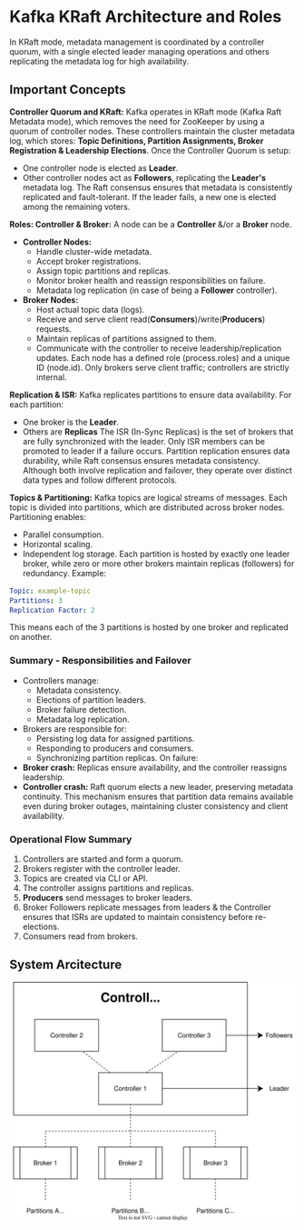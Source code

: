 # Kafka KRaft Architecture and Roles

In KRaft mode, metadata management is coordinated by a controller quorum, with a single elected leader managing operations and others replicating the metadata log for high availability.

## Important Concepts

**Controller Quorum and KRaft:** Kafka operates in KRaft mode (Kafka Raft Metadata mode), which removes the need for ZooKeeper by using a quorum of controller nodes. These controllers maintain the cluster metadata log, which stores: **Topic Definitions, Partition Assignments, Broker Registration & Leadership Elections**.
Once the Controller Quorum is setup:
 - One controller node is elected as **Leader**.
 - Other controller nodes act as **Followers**, replicating the **Leader's** metadata log.
The Raft consensus ensures that metadata is consistently replicated and fault-tolerant. If the leader fails, a new one is elected among the remaining voters.

**Roles: Controller & Broker:** A node can be a **Controller** &/or a **Broker** node.
 - **Controller Nodes:** 
    - Handle cluster-wide metadata.
    - Accept broker registrations.
    - Assign topic partitions and replicas.
    - Monitor broker health and reassign responsibilities on failure.
    - Metadata log replication (in case of being a **Follower** controller).
 - **Broker Nodes:** 
    - Host actual topic data (logs).
    - Receive and serve client read(**Consumers**)/write(**Producers**) requests.
    - Maintain replicas of partitions assigned to them.
    - Communicate with the controller to receive leadership/replication updates.
Each node has a defined role (process.roles) and a unique ID (node.id). Only brokers serve client traffic; controllers are strictly internal.

**Replication & ISR:** Kafka replicates partitions to ensure data availability. For each partition:
 - One broker is the **Leader**.
 - Others are **Replicas**
The ISR (In-Sync Replicas) is the set of brokers that are fully synchronized with the leader. Only ISR members can be promoted to leader if a failure occurs. Partition replication ensures data durability, while Raft consensus ensures metadata consistency. Although both involve replication and failover, they operate over distinct data types and follow different protocols.

**Topics & Partitioning:** Kafka topics are logical streams of messages. Each topic is divided into partitions, which are distributed across broker nodes. Partitioning enables:
 - Parallel consumption.
 - Horizontal scaling.
 - Independent log storage.
Each partition is hosted by exactly one leader broker, while zero or more other brokers maintain replicas (followers) for redundancy. Example:

```yaml
Topic: example-topic
Partitions: 3
Replication Factor: 2
```
This means each of the 3 partitions is hosted by one broker and replicated on another.

### Summary - Responsibilities and Failover
 - Controllers manage:
    - Metadata consistency.
    - Elections of partition leaders.
    - Broker failure detection.
    - Metadata log replication.
 - Brokers are responsible for:
    - Persisting log data for assigned partitions.
    - Responding to producers and consumers.
    - Synchronizing partition replicas.
On failure:
 - **Broker crash:** Replicas ensure availability, and the controller reassigns leadership.
 - **Controller crash:** Raft quorum elects a new leader, preserving metadata continuity.
This mechanism ensures that partition data remains available even during broker outages, maintaining cluster consistency and client availability.

### Operational Flow Summary

1. Controllers are started and form a quorum.
2. Brokers register with the controller leader.
3. Topics are created via CLI or API.
4. The controller assigns partitions and replicas.
5. **Producers** send messages to broker leaders.
6. Broker Followers replicate messages from leaders & the Controller ensures that ISRs are updated to maintain consistency before re-elections.
7. Consumers read from brokers.

## System Arcitecture

![Arquitectura](docs/arch.svg)









